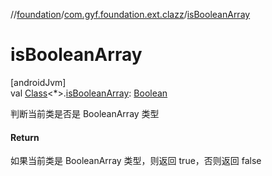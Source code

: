 //[foundation](../../index.md)/[com.gyf.foundation.ext.clazz](index.md)/[isBooleanArray](is-boolean-array.md)

# isBooleanArray

[androidJvm]\
val [Class](https://developer.android.com/reference/kotlin/java/lang/Class.html)&lt;*&gt;.[isBooleanArray](is-boolean-array.md): [Boolean](https://kotlinlang.org/api/core/kotlin-stdlib/kotlin/-boolean/index.html)

判断当前类是否是 BooleanArray 类型

#### Return

如果当前类是 BooleanArray 类型，则返回 true，否则返回 false